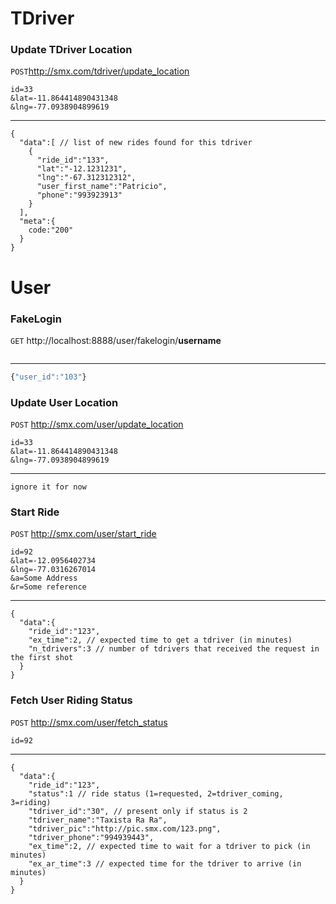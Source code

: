 TDriver
============

### Update TDriver Location

`POST`http://smx.com/tdriver/update_location

``` 
id=33
&lat=-11.864414890431348
&lng=-77.0938904899619
```
---
```
{
  "data":[ // list of new rides found for this tdriver
    {
      "ride_id":"133",
      "lat":"-12.1231231",
      "lng":"-67.312312312",
      "user_first_name":"Patricio",
      "phone":"993923913"
    }
  ],
  "meta":{
    code:"200"
  }
}
```


User 
====

### FakeLogin

`GET` http://localhost:8888/user/fakelogin/__username__
```
```
---
```js
{"user_id":"103"}
```

### Update User Location
`POST` http://smx.com/user/update_location

```
id=33
&lat=-11.864414890431348
&lng=-77.0938904899619
```
---
```
ignore it for now
```


### Start Ride
`POST` http://smx.com/user/start_ride

```
id=92
&lat=-12.0956402734
&lng=-77.0316267014
&a=Some Address
&r=Some reference
```
---

```
{
  "data":{
    "ride_id":"123",
    "ex_time":2, // expected time to get a tdriver (in minutes)
    "n_tdrivers":3 // number of tdrivers that received the request in the first shot
  }
}
```

### Fetch User Riding Status
`POST` http://smx.com/user/fetch_status


```
id=92
```
---

```
{
  "data":{
    "ride_id":"123",
    "status":1 // ride status (1=requested, 2=tdriver_coming, 3=riding)
    "tdriver_id":"30", // present only if status is 2
    "tdriver_name":"Taxista Ra Ra",
    "tdriver_pic":"http://pic.smx.com/123.png",
    "tdriver_phone":"994939443",
    "ex_time":2, // expected time to wait for a tdriver to pick (in minutes)
    "ex_ar_time":3 // expected time for the tdriver to arrive (in minutes)
  }
}
```
